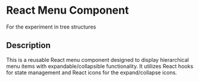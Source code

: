 # React Menu Component
For the experiment in tree structures

## Description

This is a reusable React menu component designed to display hierarchical menu items with expandable/collapsible functionality. It utilizes React hooks for state management and React icons for the expand/collapse icons.
